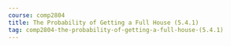 ```yaml
---
course: comp2804
title: The Probability of Getting a Full House (5.4.1)
tag: comp2804-the-probability-of-getting-a-full-house-(5.4.1)
---
```

